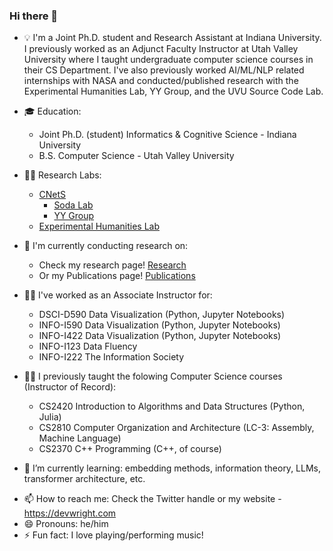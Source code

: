 <!--
![Devin's GitHub stats](https://github-readme-stats-devinw-sudo.vercel.app/api?username=DevinW-sudo&count_private=true&theme=tokyonight)

![Top Languages](https://github-readme-stats-devinw-sudo.vercel.app/api/top-langs/?username=DevinW-sudo&count_private=true&hide=HTML,CSS,Javascript&langs_count=10&layout=compact&theme=tokyonight&exclude_repo=beliefnet,cs4490antlr,recursive_descent,SCDTool,github-readme-stats,ao3,ao3_old,dviz-course,dviz-solutions)
-->

### Hi there 👋

<!--
**DevinW-sudo/DevinW-sudo** is a ✨ _special_ ✨ repository because its `README.md` (this file) appears on your GitHub profile.

Here are some ideas to get you started:

-->

- 💡 I'm a Joint Ph.D. student and Research Assistant at Indiana University. I previously worked as an Adjunct Faculty Instructor at Utah Valley University where I taught undergraduate computer science courses in their CS Department. I've also previously worked AI/ML/NLP related internships with NASA and conducted/published research with the Experimental Humanities Lab, YY Group, and the UVU Source Code Lab.

- 🎓 Education: 
  - Joint Ph.D. (student) Informatics & Cognitive Science - Indiana University
  - B.S. Computer Science - Utah Valley University

- 🧑‍🔬 Research Labs:
  - [CNetS](https://cnets.indiana.edu/)
    - [Soda Lab](https://soda-labo.github.io/)
    - [YY Group](https://yongyeol.com/group/)
  - [Experimental Humanities Lab](https://www.experimentalhumanities.com/people)

- 🔭 I'm currently conducting research on:
  - Check my research page! [Research](https://devwright.com/Research/)
  - Or my Publications page! [Publications](https://devwright.com/Publications/)
- 👨‍🏫 I've worked as an Associate Instructor for:
    - DSCI-D590 Data Visualization (Python, Jupyter Notebooks)
    - INFO-I590 Data Visualization (Python, Jupyter Notebooks)
    - INFO-I422 Data Visualization (Python, Jupyter Notebooks)
    - INFO-I123 Data Fluency
    - INFO-I222 The Information Society
- 👨‍🏫 I previously taught the folowing Computer Science courses (Instructor of Record):
    - CS2420 Introduction to Algorithms and Data Structures (Python, Julia)
    - CS2810 Computer Organization and Architecture (LC-3: Assembly, Machine Language)
    - CS2370 C++ Programming (C++, of course)
- 🌱 I’m currently learning: embedding methods, information theory, LLMs, transformer architecture, etc.
<!-- - 👯 I’m looking to collaborate on: Research broadly within the cultural evolution, computational social science, and the cognitive science of culture. I use methods from data science, NLP/NLU/Corpus Linguistics, complex networks and systems science, and a little computational modeling. 
    - Bonus points for cultural evolution or cognitive science of culture or religion. -->
<!-- - 🤔 I’m looking for help with: TBA -->
<!-- - 💬 Ask me about: digital humanities (I'm new, but possibly helpful!) -->
- 📫 How to reach me: Check the Twitter handle or my website - https://devwright.com
- 😄 Pronouns: he/him
- ⚡ Fun fact: I love playing/performing music!
